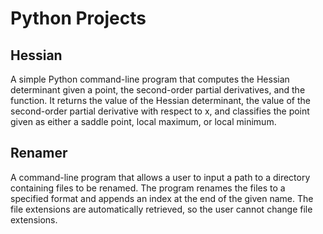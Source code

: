 # Python Projects

## Hessian

A simple Python command-line program that computes the Hessian determinant given a point, the second-order partial derivatives, and the function. It returns the value of the Hessian determinant, the value of the second-order partial derivative with respect to x, and classifies the point given as either a saddle point, local maximum, or local minimum.

## Renamer

A command-line program that allows a user to input a path to a directory containing files to be renamed. The program renames the  files to a specified format and appends an index at the end of the given name. The file extensions are automatically retrieved, so the user cannot change file extensions.
